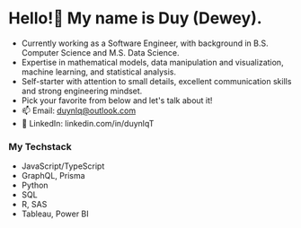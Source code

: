 # Hello!👋 My name is Duy (Dewey).

- Currently working as a Software Engineer, with background in B.S. Computer Science and M.S. Data Science.
- Expertise in mathematical models, data manipulation and visualization, machine learning, and statistical analysis.
- Self-starter with attention to small details, excellent communication skills and strong engineering mindset.
- Pick your favorite from below and let's talk about it!
- 📫 Email: duynlq@outlook.com
- 💬 LinkedIn: linkedin.com/in/duynlqT

### My Techstack
- JavaScript/TypeScript
- GraphQL, Prisma
- Python 
- SQL
- R, SAS
- Tableau, Power BI

<!--### My Stats
[![Anurag's GitHub stats-Dark](https://github-readme-stats.vercel.app/api?username=duynlq&show_icons=true&theme=dark#gh-dark-mode-only)](https://github.com/anuraghazra/github-readme-stats#gh-dark-mode-only)
<!--
**duynlq/duynlq** is a ✨ _special_ ✨ repository because its `README.md` (this file) appears on your GitHub profile.

Here are some ideas to get you started:

- 🔭 I’m currently working on ...
- 🌱 I’m currently learning ...
- 👯 I’m looking to collaborate on ...
- 🤔 I’m looking for help with ...
- 💬 Ask me about ...
- 📫 How to reach me: ...
- 😄 Pronouns: ...
- ⚡ Fun fact: ...
-->
